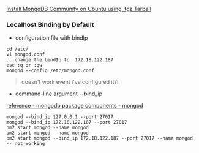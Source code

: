 [Install MongoDB Community on Ubuntu using .tgz Tarball](https://docs.mongodb.com/manual/tutorial/install-mongodb-on-ubuntu-tarball/)



### Localhost Binding by Default

- configuration file with bindIp

```
cd /etc/
vi mongod.conf
...change the bindIp to  172.18.122.187
esc :q or :qw
mongod --config /etc/mongod.conf

```



> doesn't work event i've configured it?!

- command-line argument --bind_ip

[reference - mongodb package components - mongod](https://docs.mongodb.com/manual/reference/program/mongod/#cmdoption-mongod-bind-ip)

```
mongod --bind_ip 127.0.0.1 --port 27017
mongod --bind_ip 172.18.122.187 --port 27017
pm2 start mongod --name mongod
pm2 start mongod --name mongod
pm2 start mongod --bind_ip 172.18.122.187 --port 27017 --name mongod  -- not working
```


